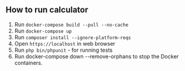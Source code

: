 ## How to run calculator

1. Run `docker-compose build --pull --no-cache`
2. Run `docker-compose up`
3. Run `composer install --ignore-platform-reqs`
4. Open `https://localhost` in web browser
5. Run `php bin/phpunit` - for running tests
6. Run docker-compose down --remove-orphans to stop the Docker containers.
